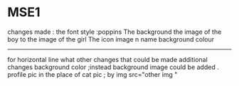 # MSE1
changes made :
the font style :poppins
The background
the image of the boy to the image of the girl 
The icon image n name 
background colour
<hr>for horizontal line
what other changes that could be made
additional changes 
background color ;instead background image could be added .
profile pic in the place of cat pic ;
by img src="other img "

